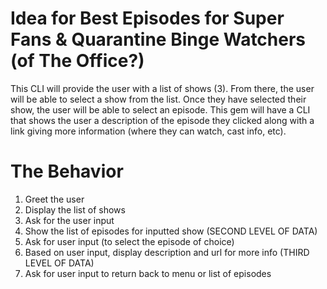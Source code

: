 # Idea for Best Episodes for Super Fans & Quarantine Binge Watchers (of The Office?)

This CLI will provide the user with a list of shows (3).  From there, the user will be able to select a show from the list. Once they have selected their show, the user will be able to select an episode. This gem will have a CLI that shows the user a description of the episode they clicked along with a link giving more information (where they can watch, cast info, etc).

# The Behavior 

1. Greet the user 
2. Display the list of shows 
3. Ask for the user input 
4. Show the list of episodes for inputted show (SECOND LEVEL OF DATA)
5. Ask for user input (to select the episode of choice)
6. Based on user input, display description and url for more info (THIRD LEVEL OF DATA)
7. Ask for user input to return back to menu or list of episodes



